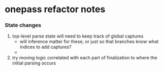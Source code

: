 # onepass refactor notes

### State changes

1. top-level parse state will need to keep track of global captures
   - will inference matter for these, or just so that branches know what indices to add captures?
   -
2. try moving logic correlated with each part of finalization to where the initial parsing occurs
